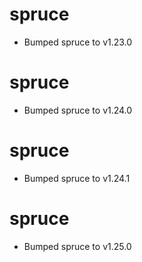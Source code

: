 
# spruce

- Bumped spruce to v1.23.0

# spruce

- Bumped spruce to v1.24.0

# spruce

- Bumped spruce to v1.24.1

# spruce

- Bumped spruce to v1.25.0
